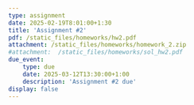 ```yaml
---
type: assignment
date: 2025-02-19T8:01:00+1:30
title: 'Assignment #2'
pdf: /static_files/homeworks/hw2.pdf
attachment: /static_files/homeworks/homework_2.zip
#attachment:  /static_files/homeworks/sol_hw2.pdf
due_event: 
    type: due
    date: 2025-03-12T13:30:00+1:00
    description: 'Assignment #2 due'
display: false
---
```

